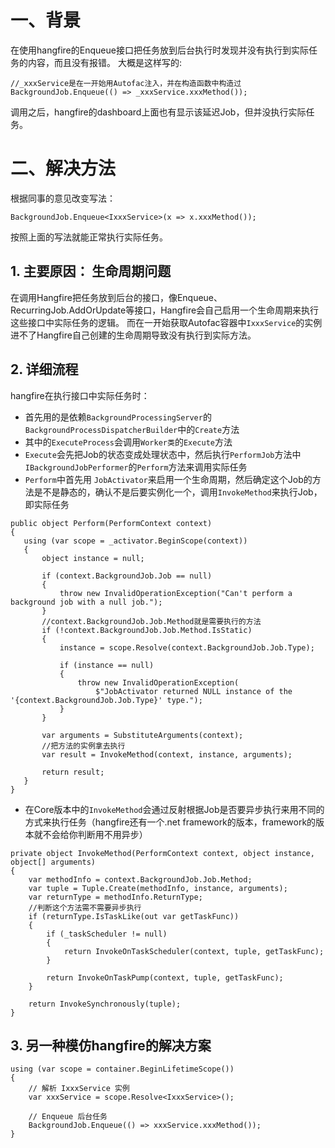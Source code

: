 # 一、背景
在使用hangfire的Enqueue接口把任务放到后台执行时发现并没有执行到实际任务的内容，而且没有报错。
大概是这样写的:

```
//_xxxService是在一开始用Autofac注入，并在构造函数中构造过
BackgroundJob.Enqueue(() => _xxxService.xxxMethod());
```

调用之后，hangfire的dashboard上面也有显示该延迟Job，但并没执行实际任务。

# 二、解决方法

根据同事的意见改变写法：

```
BackgroundJob.Enqueue<IxxxService>(x => x.xxxMethod());
```

按照上面的写法就能正常执行实际任务。

## 1. 主要原因： 生命周期问题
在调用Hangfire把任务放到后台的接口，像Enqueue、RecurringJob.AddOrUpdate等接口，Hangfire会自己启用一个生命周期来执行这些接口中实际任务的逻辑。
而在一开始获取Autofac容器中`IxxxService`的实例进不了Hangfire自己创建的生命周期导致没有执行到实际方法。

## 2. 详细流程
hangfire在执行接口中实际任务时：

* 首先用的是依赖`BackgroundProcessingServer`的`BackgroundProcessDispatcherBuilder`中的`Create`方法
*  其中的`ExecuteProcess`会调用`Worker类`的`Execute`方法
* `Execute`会先把Job的状态变成处理状态中，然后执行`PerformJob`方法中`IBackgroundJobPerformer`的`Perform`方法来调用实际任务
* `Perform`中首先用 `JobActivator`来启用一个生命周期，然后确定这个Job的方法是不是静态的，确认不是后要实例化一个，调用`InvokeMethod`来执行Job，即实际任务

 ```
public object Perform(PerformContext context)
{
    using (var scope = _activator.BeginScope(context))
    {
        object instance = null;

        if (context.BackgroundJob.Job == null)
        {
            throw new InvalidOperationException("Can't perform a background job with a null job.");
        }
        //context.BackgroundJob.Job.Method就是需要执行的方法
        if (!context.BackgroundJob.Job.Method.IsStatic)
        {
            instance = scope.Resolve(context.BackgroundJob.Job.Type);

            if (instance == null)
            {
                throw new InvalidOperationException(
                    $"JobActivator returned NULL instance of the '{context.BackgroundJob.Job.Type}' type.");
            }
        }

        var arguments = SubstituteArguments(context);
        //把方法的实例拿去执行
        var result = InvokeMethod(context, instance, arguments);

        return result;
    }
}
```
* 在Core版本中的`InvokeMethod`会通过反射根据Job是否要异步执行来用不同的方式来执行任务（hangfire还有一个.net framework的版本，framework的版本就不会给你判断用不用异步）

```
private object InvokeMethod(PerformContext context, object instance, object[] arguments)
{
    var methodInfo = context.BackgroundJob.Job.Method;
    var tuple = Tuple.Create(methodInfo, instance, arguments);
    var returnType = methodInfo.ReturnType;
    //判断这个方法需不需要异步执行
    if (returnType.IsTaskLike(out var getTaskFunc))
    {
        if (_taskScheduler != null)
        {
            return InvokeOnTaskScheduler(context, tuple, getTaskFunc);
        }

        return InvokeOnTaskPump(context, tuple, getTaskFunc);
    }

    return InvokeSynchronously(tuple);
}
```

## 3. 另一种模仿hangfire的解决方案
```
using (var scope = container.BeginLifetimeScope())
{
    // 解析 IxxxService 实例
    var xxxService = scope.Resolve<IxxxService>();

    // Enqueue 后台任务
    BackgroundJob.Enqueue(() => xxxService.xxxMethod());
}
```


